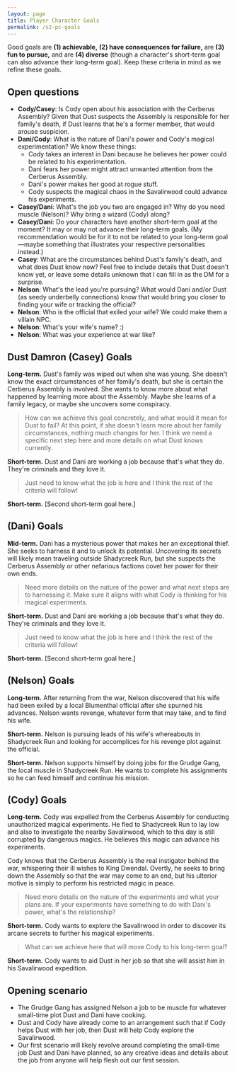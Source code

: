 ```yaml
---
layout: page
title: Player Character Goals
permalink: /s2-pc-goals
---
```

Good goals are **(1) achievable,** **(2) have consequences for failure,** are **(3) fun to pursue,** and are **(4) diverse** (though a character's short-term goal can also advance their long-term goal). Keep these criteria in mind as we refine these goals.

## Open questions
- **Cody/Casey**: Is Cody open about his association with the Cerberus Assembly? Given that Dust suspects the Assembly is responsible for her family's death, if Dust learns that he's a former member, that would arouse suspicion.
- **Dani/Cody**: What is the nature of Dani's power and Cody's magical experimentation? We know these things:
  - Cody takes an interest in Dani because he believes her power could be related to his experimentation.
  - Dani fears her power might attract unwanted attention from the Cerberus Assembly.
  - Dani's power makes her good at rogue stuff.
  - Cody suspects the magical chaos in the Savalirwood could advance his experiments.
- **Casey/Dani**: What's the job you two are engaged in? Why do you need muscle (Nelson)? Why bring a wizard (Cody) along?
- **Casey/Dani**: Do your characters have another short-term goal at the moment? It may or may not advance their long-term goals. (My recommendation would be for it to not be related to your long-term goal—maybe something that illustrates your respective personalities instead.)
- **Casey**: What are the circumstances behind Dust's family's death, and what does Dust know now? Feel free to include details that Dust doesn't know yet, or leave some details unknown that I can fill in as the DM for a surprise.
- **Nelson**: What's the lead you're pursuing? What would Dani and/or Dust (as seedy underbelly connections) know that would bring you closer to finding your wife or tracking the official?
- **Nelson**: Who is the official that exiled your wife? We could make them a villain NPC.
- **Nelson**: What's your wife's name? :)
- **Nelson**: What was your experience at war like?

## Dust Damron (Casey) Goals
**Long-term.** Dust's family was wiped out when she was young. She doesn't know the exact circumstances of her family's death, but she is certain the Cerberus Assembly is involved. She wants to know more about what happened by learning more about the Assembly. Maybe she learns of a family legacy, or maybe she uncovers some conspiracy.

> How can we achieve this goal concretely, and what would it mean for Dust to fail? At this point, if she doesn't learn more about her family circumstances, nothing much changes for her. I think we need a specific next step here and more details on what Dust knows currently.

**Short-term.** Dust and Dani are working a job because that's what they do. They're criminals and they love it.

> Just need to know what the job is here and I think the rest of the criteria will follow!

**Short-term.** [Second short-term goal here.]

## (Dani) Goals
**Mid-term.** Dani has a mysterious power that makes her an exceptional thief. She seeks to harness it and to unlock its potential. Uncovering its secrets will likely mean traveling outside Shadycreek Run, but she suspects the Cerberus Assembly or other nefarious factions covet her power for their own ends.

> Need more details on the nature of the power and what next steps are to harnessing it. Make sure it aligns with what Cody is thinking for his magical experiments.

**Short-term.** Dust and Dani are working a job because that's what they do. They're criminals and they love it.

> Just need to know what the job is here and I think the rest of the criteria will follow!

**Short-term.** [Second short-term goal here.]

## (Nelson) Goals
**Long-term.** After returning from the war, Nelson discovered that his wife had been exiled by a local Blumenthal official after she spurned his advances. Nelson wants revenge, whatever form that may take, and to find his wife.

**Short-term.** Nelson is pursuing leads of his wife's whereabouts in Shadycreek Run and looking for accomplices for his revenge plot against the official.

**Short-term.** Nelson supports himself by doing jobs for the Grudge Gang, the local muscle in Shadycreek Run. He wants to complete his assignments so he can feed himself and continue his mission.

## (Cody) Goals
**Long-term.** Cody was expelled from the Cerberus Assembly for conducting unauthorized magical experiments. He fled to Shadycreek Run to lay low and also to investigate the nearby Savalirwood, which to this day is still corrupted by dangerous magics. He believes this magic can advance his experiments.

Cody knows that the Cerberus Assembly is the real instigator behind the war, whispering their ill wishes to King Dwendal. Overtly, he seeks to bring down the Assembly so that the war may come to an end, but his ulterior motive is simply to perform his restricted magic in peace.

> Need more details on the nature of the experiments and what your plans are. If your experiments have something to do with Dani's power, what's the relationship?

**Short-term.** Cody wants to explore the Savalirwood in order to discover its arcane secrets to further his magical experiments.

> What can we achieve here that will move Cody to his long-term goal?

**Short-term.** Cody wants to aid Dust in her job so that she will assist him in his Savalirwood expedition.

## Opening scenario
- The Grudge Gang has assigned Nelson a job to be muscle for whatever small-time plot Dust and Dani have cooking.
- Dust and Cody have already come to an arrangement such that if Cody helps Dust with her job, then Dust will help Cody explore the Savalirwood.
- Our first scenario will likely revolve around completing the small-time job Dust and Dani have planned, so any creative ideas and details about the job from anyone will help flesh out our first session.
